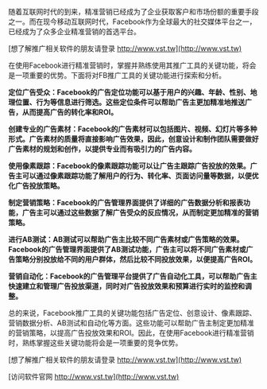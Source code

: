 随着互联网时代的到来，精准营销已经成为了企业获取客户和市场份额的重要手段之一。而在现今移动互联网时代，Facebook作为全球最大的社交媒体平台之一，已经成为了众多企业精准营销的首选平台。

[想了解推广相关软件的朋友请登录 http://www.vst.tw](http://www.vst.tw)

在使用Facebook进行精准营销时，掌握并熟练使用其推广工具的关键功能，将会是一项重要的优势。下面将对FB推广工具的关键功能进行探索和分析。

**定位广告受众：Facebook的广告定位功能可以基于用户的兴趣、年龄、性别、地理位置、行为等信息进行筛选。这些定位条件可以帮助广告主更加精准地推送广告，从而提高广告的转化率和ROI。**

**创建专业的广告素材：Facebook的广告素材可以包括图片、视频、幻灯片等多种形式。广告素材的质量将直接影响广告效果，因此，创意设计和制作团队需要做好广告素材的规划和创作，以提供专业而有吸引力的广告内容。**

**使用像素跟踪：Facebook的像素跟踪功能可以让广告主跟踪广告投放的效果。广告主可以通过像素跟踪功能了解用户的行为、转化率、页面访问量等数据，以便优化广告投放策略。**

**制定营销策略：Facebook的广告管理界面提供了详细的广告数据分析和报表功能，广告主可以通过这些数据了解广告受众的反应情况，从而制定更加精准的营销策略。**

**进行AB测试：AB测试可以帮助广告主比较不同广告素材或广告策略的效果。Facebook的广告管理界面提供了AB测试功能，广告主可以将不同广告素材或广告策略分别投放给不同的用户群体，然后比较不同投放效果，以便提高广告ROI。**

**营销自动化：Facebook的广告管理平台提供了广告自动化工具，可以帮助广告主快速建立和管理广告投放渠道，同时对广告投放效果和预算进行实时的监控和调整。**

总的来说，Facebook推广工具的关键功能包括广告定位、创意设计、像素跟踪、营销数据分析、AB测试和自动化等方面。这些功能可以帮助广告主制定更加精准的营销策略，以提高广告投放效果和ROI。因此，在使用Facebook进行精准营销时，熟练掌握这些关键功能将会是一项重要的竞争优势。

[想了解推广相关软件的朋友请登录 http://www.vst.tw](http://www.vst.tw)


[访问软件官网 http://www.vst.tw](http://www.vst.tw)
